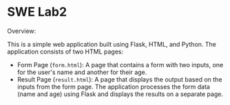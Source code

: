 # SWE Lab2

Overview:

This is a simple web application built using Flask, HTML, and Python. The application consists of two HTML pages:
- Form Page (`form.html`): A page that contains a form with two inputs, one for the user's name and another for their age.
- Result Page (`result.html`): A page that displays the output based on the inputs from the form page.
The application processes the form data (name and age) using Flask and displays the results on a separate page.

